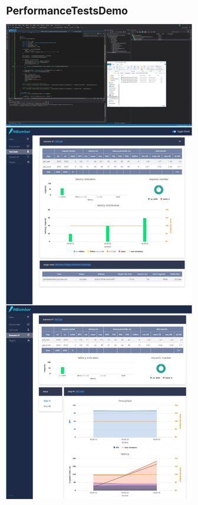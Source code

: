 # PerformanceTestsDemo

![Alt text](Run.JPG?raw=true "Results 1")
![Alt text](Results_html1.JPG?raw=true "Results 1")
![Alt text](Results_html2.JPG?raw=true "Results 2")
